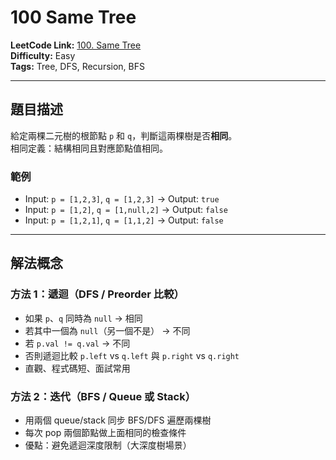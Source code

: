 # 100 Same Tree

**LeetCode Link:** [100. Same Tree](https://leetcode.com/problems/same-tree/)  
**Difficulty:** Easy  
**Tags:** Tree, DFS, Recursion, BFS

---

## 題目描述
給定兩棵二元樹的根節點 `p` 和 `q`，判斷這兩棵樹是否**相同**。  
相同定義：結構相同且對應節點值相同。

### 範例
- Input: `p = [1,2,3]`, `q = [1,2,3]` → Output: `true`  
- Input: `p = [1,2]`, `q = [1,null,2]` → Output: `false`  
- Input: `p = [1,2,1]`, `q = [1,1,2]` → Output: `false`

---

## 解法概念

### 方法 1：遞迴（DFS / Preorder 比較）
- 如果 `p`、`q` 同時為 `null` → 相同  
- 若其中一個為 `null`（另一個不是） → 不同  
- 若 `p.val != q.val` → 不同  
- 否則遞迴比較 `p.left` vs `q.left` 與 `p.right` vs `q.right`  
- 直觀、程式碼短、面試常用

### 方法 2：迭代（BFS / Queue 或 Stack）
- 用兩個 queue/stack 同步 BFS/DFS 遍歷兩棵樹
- 每次 pop 兩個節點做上面相同的檢查條件
- 優點：避免遞迴深度限制（大深度樹場景）